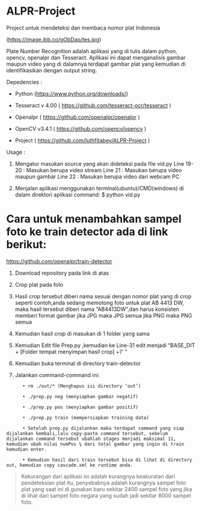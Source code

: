 # ALPR-Project
Project untuk mendeteksi dan membaca nomor plat Indonesia

(https://image.ibb.co/gObDap/tes.jpg)

Plate Number Recognition adalah aplikasi yang di tulis dalam python, opencv, openalpr dan Tesseract. Aplikasi ini dapat menganalisis gambar maupun video yang di dalamnya terdapat gambar plat yang kemudian di identifikasikan dengan output string.

Depedencies :

-	Python (https://www.python.org/downloads/)

-	Tesseract v 4.00 ( https://github.com/tesseract-ocr/tesseract )

-	Openalpr ( https://github.com/openalpr/openalpr )

-	OpenCV v3.4.1 ( https://github.com/opencv/opencv )

-	Project ( https://github.com/luthfitabey/ALPR-Project )

Usage :
1. Mengatur masukan source yang akan dideteksi pada file vid.py
   Line 19-20	: Masukan berupa video stream
   Line 21	: Masukan berupa video maupun gambar
   Line 22	: Masukan berupa video dari webcam PC

2.	Menjalan aplikasi menggunakan terminal(ubuntu)/CMD(windows) di dalam direktori aplikasi command: $ python vid.py

  # Cara untuk menambahkan sampel foto ke train detector ada di link berikut:
   https://github.com/openalpr/train-detector

1. Download repository pada link di atas

2. Crop plat pada foto

3. Hasil crop tersebut diberi nama sesuai dengan nomor plat yang di crop seperti contoh,anda sedang memotong foto untuk plat AB 4413   DW, maka hasil tersebut diberi nama “AB4413DW”,dan harus konsisten memberi format gambar jika JPG maka JPG semua jika PNG maka PNG         semua
4. Kemudian hasil crop di masukan di 1 folder yang sama

5. Kemudian Edit file Prep.py ,kemudian ke Line-31 edit menjadi “BASE_DIT + [Folder tempat menyimpan hasil crop] +’/’ ”

6. Kemudian buka terminal di directory train-detector

7. Jalankan command-command ini:
```
      •	rm ./out/* (Menghapus isi directory ‘out’)
   
      •	./prep.py neg (menyiapkan gambar negatif)
   
      •	./prep.py pos (menyiapkan gambar positif)
   
      •	./prep.py train (mempersiapkan training data)
   
      •	Setelah prep.py dijalankan maka terdapat command yang siap dijalankan kembali,lalu copy-paste command tersebut, sebelum dijalankan command tersebut ubahlah stages menjadi maksimal 11, kemudian ubah nilai numPos ¼ dari total gambar yang ingin di train kemudian enter.
   
      •	Kemudian hasil dari train tersebut bisa di lihat di directory out, kemudian copy cascade.xml ke runtime anda.
```
   
> Kekurangan dari aplikasi ini adalah kurangnya keakuratan dari pendeteksian plat itu, penyebabnya adalah kurangnya sampel foto plat yang saat ini di gunakan baru sekitar 2400 sampel foto yang jika di lihat dari sampel foto negara yang sudah jadi sekitar 8000 sampel foto.
